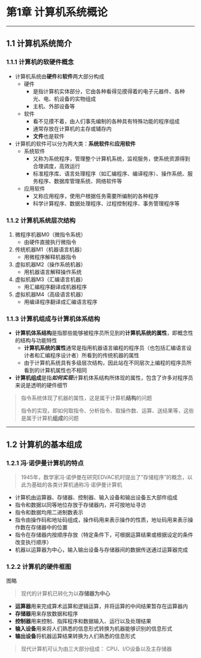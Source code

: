 # 第1章 计算机系统概论

---

## 1.1 计算机系统简介

### 1.1.1 计算机的软硬件概念

- 计算机系统由**硬件**和**软件**两大部分构成
  - 硬件
    - 是指计算机实体部分，它由各种看得见摸得着的电子元器件、各种光、电、机设备的实物组成
    - 主机、外部设备等
  - 软件
    - 看不见摸不着，由人们事先编制的各种具有特殊功能的程序组成
    - 通常存放在计算机的主存或辅存内
    - **文件**也是软件
- 计算机的软件可以分为两大类：**系统软件**和**应用软件**
  - 系统软件
    - 又称为系统程序，管理整个计算机系统，监视服务，使系统资源得到合理调度，高效运行
    - 标准程序库、语言处理程序（如汇编程序、编译程序）、操作系统、服务程序、数据库管理系统、网络软件等
  - 应用软件
    - 又称应用程序，使用户根据任务需要所编制的各种程序
    - 科学计算程序、数据处理程序、过程控制程序、事务管理程序等

### 1.1.2 计算机系统层次结构

1. 微程序机器M0（微指令系统）
   - 由硬件直接执行微指令
2. 传统机器M1（机器语言机器）
   - 用微程序解释机器指令
3. 虚拟机器M2（操作系统机器）
   - 用机器语言解释操作系统
4. 虚拟机器M3（汇编语言机器）
   - 用汇编程序翻译成机器程序
5. 虚拟机器M4（高级语言机器）
   - 用编译程序翻译成汇编语言程序

### 1.1.3 计算机组成与计算机体系结构

- **计算机体系结构**是指那些能够被程序员所见到的**计算机系统的属性**，即概念性的结构与功能特性
  - **计算机系统的属性**通常是指用机器语言编程的程序员（也包括汇编语言设计者和汇编程序设计者）所看到的传统机器的属性
  - 由于计算机系统具有多级层次结构，因此站在不同层次上编程的程序员所看到的计算机属性也不相同
- **计算机组成**是指***如何实现***计算机体系结构所体现的属性，包含了许多对程序员来说是透明的硬件细节

> 指令系统体现了机器的属性，这是属于计算机**结构**的问题
>
> 指令的实现，即如何取指令、分析指令、取操作数、运算、送结果等，这些是属于计算机**组成**的问题

---

## 1.2 计算机的基本组成

### 1.2.1 冯·诺伊曼计算机的特点

>  1945年，数学家冯·诺伊曼在研究EDVAC机时提出了“存储程序”的概念，以此为基础的各类计算机通称冯·诺伊曼计算机

- 计算机由运算器、存储器、控制器、输入设备和输出设备五大部件组成
- 指令和数据以同等地位存放于存储器内，并可按地址寻访
- 指令和数据均用二进制数表示
- 指令由操作码和地址码组成，操作码用来表示操作的性质，地址码用来表示操作数在存储器中的位置
- 指令在存储器内按顺序存放（特定条件下，可根据运算结果或根据设定的条件改变执行顺序）
- 机器以运算器为中心，输入输出设备与存储器间的数据传送通过运算器完成

### 1.2.2 计算机的硬件框图

图略

> 现代的计算机已转化为以**存储器为中心**

- **运算器**用来完成算术运算和逻辑运算，并将运算的中间结果暂存在运算器内
- **存储器**用来存放数据和程序
- **控制器**用来控制、指挥程序和数据输入、运行以及处理结果
- **输入设备**用来将人们熟悉的信息形式转换为机器能够识别的信息形式
- **输出设备**将机器运算结果转换为人们熟悉的信息形式

> 现代计算机可认为由三大部分组成： CPU、I/O设备以及主存储器